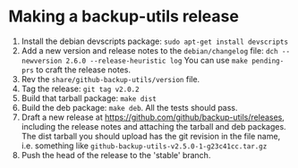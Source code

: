# Making a backup-utils release

 1. Install the debian devscripts package:
    `sudo apt-get install devscripts`
 2. Add a new version and release notes to the `debian/changelog` file:
    `dch --newversion 2.6.0 --release-heuristic log`
    You can use `make pending-prs` to craft the release notes.
 3. Rev the `share/github-backup-utils/version` file.
 4. Tag the release: `git tag v2.0.2`
 5. Build that tarball package: `make dist`
 6. Build the deb package: `make deb`. All the tests should pass.
 7. Draft a new release at https://github.com/github/backup-utils/releases, including the release notes and attaching the tarball and deb packages.
    The dist tarball you should upload has the git revision in the file name, i.e. something like `github-backup-utils-v2.5.0-1-g23c41cc.tar.gz`
 8. Push the head of the release to the 'stable' branch.
